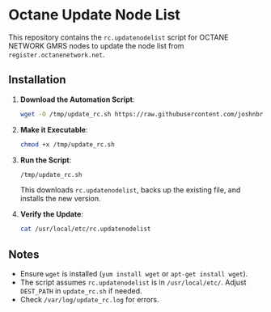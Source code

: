 # Octane Update Node List

This repository contains the `rc.updatenodelist` script for OCTANE NETWORK GMRS nodes to update the node list from `register.octanenetwork.net`.

## Installation

1. **Download the Automation Script**:
   ```bash
   wget -O /tmp/update_rc.sh https://raw.githubusercontent.com/joshnbrown23/octane-updatenodelist/main/update_rc.sh
   ```

2. **Make it Executable**:
   ```bash
   chmod +x /tmp/update_rc.sh
   ```

3. **Run the Script**:
   ```bash
   /tmp/update_rc.sh
   ```
   This downloads `rc.updatenodelist`, backs up the existing file, and installs the new version.

4. **Verify the Update**:
   ```bash
   cat /usr/local/etc/rc.updatenodelist


## Notes
- Ensure `wget` is installed (`yum install wget` or `apt-get install wget`).
- The script assumes `rc.updatenodelist` is in `/usr/local/etc/`. Adjust `DEST_PATH` in `update_rc.sh` if needed.
- Check `/var/log/update_rc.log` for errors.
